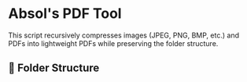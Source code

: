 # Absol's PDF Tool
This script recursively compresses images (JPEG, PNG, BMP, etc.) and PDFs into lightweight PDFs while preserving the folder structure.

## 📁 Folder Structure

